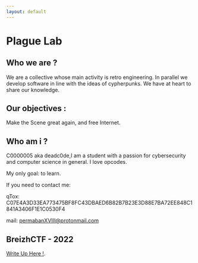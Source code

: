 ```yaml
---
layout: default
---
```



# Plague Lab

## Who we are ?

We are a collective whose main activity is retro engineering. In parallel we develop software in line with the ideas of cypherpunks. 
We have at heart to share our knowledge. 

## Our objectives :

Make the Scene great again, and free Internet.

## Who am i ?

C0000005 aka deadc0de,I am a student with a passion for cybersecurity and computer science in general. I love opcodes. 

My only goal: to learn.


If you need to contact me: 

qTox:  C07E4A3D33EA773475BF8FC43DBAED6B82B7B23E3D88E7BA72EE848C1841A3406F1E1C0530F4

mail: permabanXVIII@protonmail.com


## BreizhCTF - 2022 

[Write Up Here !](./CTF/2022/BreizhCTF/BreizhCTF.md).
